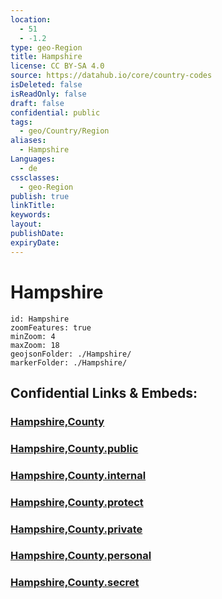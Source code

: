 ```yaml
---
location:
  - 51
  - -1.2
type: geo-Region
title: Hampshire
license: CC BY-SA 4.0
source: https://datahub.io/core/country-codes
isDeleted: false
isReadOnly: false
draft: false
confidential: public
tags:
  - geo/Country/Region
aliases:
  - Hampshire
Languages:
  - de
cssclasses:
  - geo-Region
publish: true
linkTitle:
keywords:
layout:
publishDate:
expiryDate:
---
```


# Hampshire

```leaflet
id: Hampshire
zoomFeatures: true 
minZoom: 4 
maxZoom: 18
geojsonFolder: ./Hampshire/
markerFolder: ./Hampshire/
```


## Confidential Links & Embeds: 

### [Hampshire,County](/_Standards/Earth/Continent/Europe/Europe~North/UK/England/Regions~England/South_East_England/Hampshire,County.md) 

### [Hampshire,County.public](/_public/Earth/Continent/Europe/Europe~North/UK/England/Regions~England/South_East_England/Hampshire,County.public.md) 

### [Hampshire,County.internal](/_internal/Earth/Continent/Europe/Europe~North/UK/England/Regions~England/South_East_England/Hampshire,County.internal.md) 

### [Hampshire,County.protect](/_protect/Earth/Continent/Europe/Europe~North/UK/England/Regions~England/South_East_England/Hampshire,County.protect.md) 

### [Hampshire,County.private](/_private/Earth/Continent/Europe/Europe~North/UK/England/Regions~England/South_East_England/Hampshire,County.private.md) 

### [Hampshire,County.personal](/_personal/Earth/Continent/Europe/Europe~North/UK/England/Regions~England/South_East_England/Hampshire,County.personal.md) 

### [Hampshire,County.secret](/_secret/Earth/Continent/Europe/Europe~North/UK/England/Regions~England/South_East_England/Hampshire,County.secret.md)

